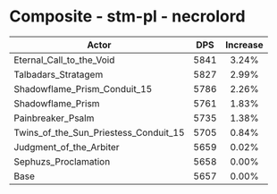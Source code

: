# Composite - stm-pl - necrolord
| Actor | DPS | Increase |
|---|:---:|:---:|
|Eternal_Call_to_the_Void|5841|3.24%|
|Talbadars_Stratagem|5827|2.99%|
|Shadowflame_Prism_Conduit_15|5786|2.26%|
|Shadowflame_Prism|5761|1.83%|
|Painbreaker_Psalm|5735|1.38%|
|Twins_of_the_Sun_Priestess_Conduit_15|5705|0.84%|
|Judgment_of_the_Arbiter|5659|0.02%|
|Sephuzs_Proclamation|5658|0.00%|
|Base|5657|0.00%|
